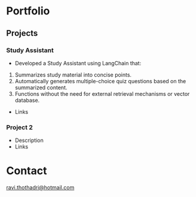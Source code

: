 <!-- https://rthothad01.github.io/portfolio/ -->
# Portfolio

## Projects
### Study Assistant
- Developed a Study Assistant using LangChain that:
1. Summarizes study material into concise points.
2. Automatically generates multiple-choice quiz questions based on the summarized content.
3. Functions without the need for external retrieval mechanisms or vector database.
- Links

### Project 2
- Description
- Links

# Contact
ravi.thothadri@hotmail.com